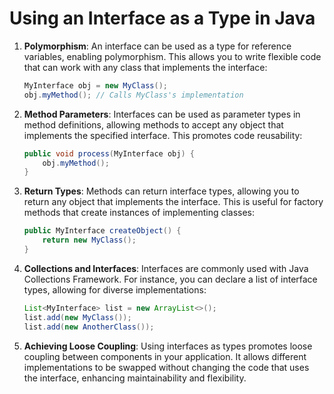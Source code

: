 
# Using an Interface as a Type in Java

1. **Polymorphism**: An interface can be used as a type for reference variables, enabling polymorphism. This allows you to write flexible code that can work with any class that implements the interface:
   ```java
   MyInterface obj = new MyClass();
   obj.myMethod(); // Calls MyClass's implementation
   ```

2. **Method Parameters**: Interfaces can be used as parameter types in method definitions, allowing methods to accept any object that implements the specified interface. This promotes code reusability:
   ```java
   public void process(MyInterface obj) {
       obj.myMethod();
   }
   ```

3. **Return Types**: Methods can return interface types, allowing you to return any object that implements the interface. This is useful for factory methods that create instances of implementing classes:
   ```java
   public MyInterface createObject() {
       return new MyClass();
   }
   ```

4. **Collections and Interfaces**: Interfaces are commonly used with Java Collections Framework. For instance, you can declare a list of interface types, allowing for diverse implementations:
   ```java
   List<MyInterface> list = new ArrayList<>();
   list.add(new MyClass());
   list.add(new AnotherClass());
   ```

5. **Achieving Loose Coupling**: Using interfaces as types promotes loose coupling between components in your application. It allows different implementations to be swapped without changing the code that uses the interface, enhancing maintainability and flexibility.
